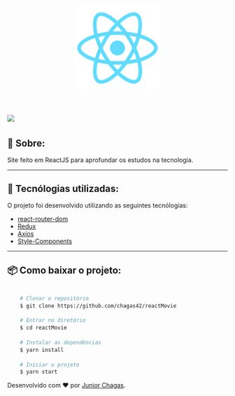 <h1 align='center'>
    <img src="/screenshots/logo192.png"/>
</h1>


<h1>
    <img src="/screenshots/movie.gif"/>
</h1>


## 📝 Sobre: 

Site feito em ReactJS para aprofundar os estudos na tecnologia.

---

## 🚀 Tecnólogias utilizadas:

O projeto foi desenvolvido utilizando as seguintes tecnólogias:

- [react-router-dom](https://reactrouter.com/web/guides/quick-start)
- [Redux](https://redux.js.org/)
- [Axios](https://github.com/axios/axios)
- [Style-Components](https://styled-components.com/)

---
## 📦  Como baixar o projeto:

```bash
    
    # Clonar o repositório
    $ git clone https://github.com/chagas42/reactMovie

    # Entrar no diretório
    $ cd reactMovie

    # Instalar as dependências 
    $ yarn install 

    # Iniciar o projeto
    $ yarn start
```
Desenvolvido com ❤ por [Junior Chagas](https://github.com/chagas42).